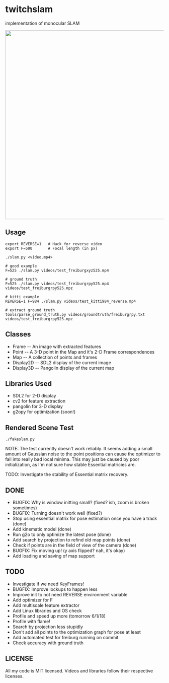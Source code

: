 # twitchslam

implementation of monocular SLAM

<img width=600px src="https://raw.githubusercontent.com/geohot/twitchslam/master/example.png" />

Usage
-----

```
export REVERSE=1   # Hack for reverse video
export F=500       # Focal length (in px)

./slam.py <video.mp4>

# good example
F=525 ./slam.py videos/test_freiburgxyz525.mp4

# ground truth
F=525 ./slam.py videos/test_freiburgrpy525.mp4 videos/test_freiburgrpy525.npz

# kitti example
REVERSE=1 F=984 ./slam.py videos/test_kitti984_reverse.mp4

# extract ground truth
tools/parse_ground_truth.py videos/groundtruth/freiburgrpy.txt videos/test_freiburgrpy525.npz 
```

Classes
-----

* Frame -- An image with extracted features
* Point -- A 3-D point in the Map and it's 2-D Frame correspondences
* Map -- A collection of points and frames
* Display2D -- SDL2 display of the current image
* Display3D -- Pangolin display of the current map

Libraries Used
-----

* SDL2 for 2-D display
* cv2 for feature extraction
* pangolin for 3-D display
* g2opy for optimization (soon!)

Rendered Scene Test
-----

```
./fakeslam.py
```

NOTE: The test currently doesn't work reliably. It seems adding a small amount of Gaussian noise to the point positions can cause the optimizer to fall into really bad local minima. This may just be caused by poor initialization, as I'm not sure how stable Essential matricies are.

TODO: Investigate the stability of Essential matrix recovery.

DONE
-----

* BUGFIX: Why is window initting small? (fixed? ish, zoom is broken sometimes)
* BUGFIX: Turning doesn't work well (fixed?)
* Stop using essential matrix for pose estimation once you have a track (done)
 * Add kinematic model (done)
 * Run g2o to only optimize the latest pose (done)
* Add search by projection to refind old map points (done)
 * Check if points are in the field of view of the camera (done)
* BUGFIX: Fix moving up! (y axis flipped? nah, it's okay)
* Add loading and saving of map support

TODO
-----

* Investigate if we need KeyFrames!
* BUGFIX: Improve lockups to happen less
* Improve init to not need REVERSE environment variable
* Add optimizer for F
* Add multiscale feature extractor
* Add Linux libraries and OS check
* Profile and speed up more (tomorrow 6/1/18)
 * Profile with flame!
 * Search by projection less stupidly
 * Don't add all points to the optimization graph for pose at least
* Add automated test for freiburg running on commit
 * Check accuracy with ground truth

LICENSE
-----

All my code is MIT licensed. Videos and libraries follow their respective licenses.

